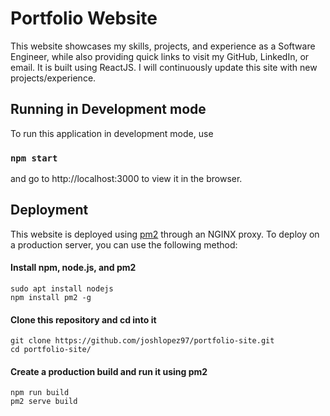 # Portfolio Website
This website showcases my skills, projects, and experience as a Software Engineer, while also providing quick links to visit my GitHub, LinkedIn, or email. It is built using ReactJS. I will continuously update this site with new projects/experience.
## Running in Development mode
To run this application in development mode, use
### `npm start`
and go to http://localhost:3000 to view it in the browser.
## Deployment
This website is deployed using [pm2](https://www.npmjs.com/package/pm2) through an NGINX proxy. To deploy on a production server, you can use the following method:
#### Install npm, node.js, and pm2
```
sudo apt install nodejs
npm install pm2 -g
```
#### Clone this repository and cd into it
```
git clone https://github.com/joshlopez97/portfolio-site.git
cd portfolio-site/
```
#### Create a production build and run it using pm2
```
npm run build
pm2 serve build
```
